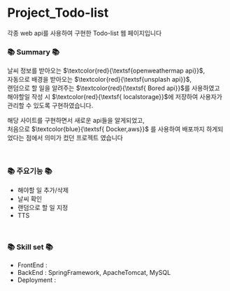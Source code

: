 # Project_Todo-list
각종 web api를 사용하여 구현한 Todo-list 웹 페이지입니다


<h3>📚 Summary 📚</h3>

날씨 정보를 받아오는 $\textcolor{red}{\textsf{openweathermap api}}$,<br/>
자동으로 배경을 받아오는 $\textcolor{red}{\textsf{unsplash api}}$,<br/>
랜덤으로 할 일을 알려주는 $\textcolor{red}{\textsf{ Bored api}}$를 사용하였고<br/>
해야할일 작성 시 $\textcolor{red}{\textsf{ localstorage}}$에 저장하여 사용자가 관리할 수 있도록 구현하였습니다.

해당 사이트를 구현하면서 새로운 api들을 알게되었고, <br/>
처음으로 $\textcolor{blue}{\textsf{ Docker,aws}}$ 를 사용하여 배포까지 하게되었다는 점에서 의미가 컸던 프로젝트 였습니다

<br/>
<h3>📚 주요기능 📚</h3>
<ul>
   <li>해야할 일 추가/삭제</li>
   <li>날씨 확인</li>
   <li>랜덤으로 할 일 지정</li>
   <li>TTS</li>
</ul>

<br/>
<h3>📚 Skill set 📚</h3>
<ul>
   <li>FrontEnd : </li>
   <li>BackEnd : SpringFramework, ApacheTomcat, MySQL</li>
   <li>Deployment : </li>
</ul>
